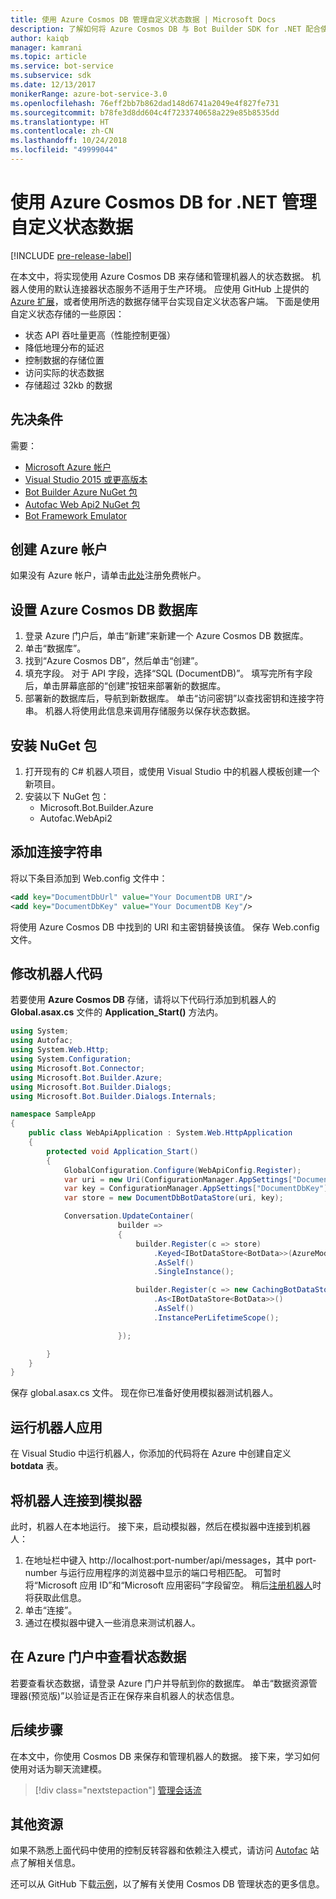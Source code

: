 ```yaml
---
title: 使用 Azure Cosmos DB 管理自定义状态数据 | Microsoft Docs
description: 了解如何将 Azure Cosmos DB 与 Bot Builder SDK for .NET 配合使用来保存和检索状态数据
author: kaiqb
manager: kamrani
ms.topic: article
ms.service: bot-service
ms.subservice: sdk
ms.date: 12/13/2017
monikerRange: azure-bot-service-3.0
ms.openlocfilehash: 76eff2bb7b862dad148d6741a2049e4f827fe731
ms.sourcegitcommit: b78fe3d8dd604c4f7233740658a229e85b8535dd
ms.translationtype: HT
ms.contentlocale: zh-CN
ms.lasthandoff: 10/24/2018
ms.locfileid: "49999044"
---
```

# <a name="manage-custom-state-data-with-azure-cosmos-db-for-net"></a>使用 Azure Cosmos DB for .NET 管理自定义状态数据

[!INCLUDE [pre-release-label](../includes/pre-release-label-v3.md)]

在本文中，将实现使用 Azure Cosmos DB 来存储和管理机器人的状态数据。 机器人使用的默认连接器状态服务不适用于生产环境。 应使用 GitHub 上提供的 [Azure 扩展](https://github.com/Microsoft/BotBuilder-Azure)，或者使用所选的数据存储平台实现自定义状态客户端。 下面是使用自定义状态存储的一些原因：
 - 状态 API 吞吐量更高（性能控制更强）
 - 降低地理分布的延迟
 - 控制数据的存储位置
 - 访问实际的状态数据
 - 存储超过 32kb 的数据
 
## <a name="prerequisites"></a>先决条件
需要：
 - [Microsoft Azure 帐户](https://azure.microsoft.com/en-us/free/)
 - [Visual Studio 2015 或更高版本](https://www.visualstudio.com/)
 - [Bot Builder Azure NuGet 包](https://www.nuget.org/packages/Microsoft.Bot.Builder.Azure/)
 - [Autofac Web Api2 NuGet 包](https://www.nuget.org/packages/Autofac.WebApi2/)
 - [Bot Framework Emulator](~/bot-service-debug-emulator.md)
 
## <a name="create-azure-account"></a>创建 Azure 帐户
如果没有 Azure 帐户，请单击[此处](https://azure.microsoft.com/en-us/free/)注册免费帐户。

## <a name="set-up-the-azure-cosmos-db-database"></a>设置 Azure Cosmos DB 数据库
1. 登录 Azure 门户后，单击“新建”来新建一个 Azure Cosmos DB 数据库。 
2. 单击“数据库”。 
3. 找到“Azure Cosmos DB”，然后单击“创建”。
4. 填充字段。 对于 API 字段，选择“SQL (DocumentDB)”。 填写完所有字段后，单击屏幕底部的“创建”按钮来部署新的数据库。 
5. 部署新的数据库后，导航到新数据库。 单击“访问密钥”以查找密钥和连接字符串。 机器人将使用此信息来调用存储服务以保存状态数据。

## <a name="install-nuget-packages"></a>安装 NuGet 包
1. 打开现有的 C# 机器人项目，或使用 Visual Studio 中的机器人模板创建一个新项目。 
2. 安装以下 NuGet 包：
   - Microsoft.Bot.Builder.Azure
   - Autofac.WebApi2

## <a name="add-connection-string"></a>添加连接字符串 
将以下条目添加到 Web.config 文件中：
```XML
<add key="DocumentDbUrl" value="Your DocumentDB URI"/>
<add key="DocumentDbKey" value="Your DocumentDB Key"/>
```
将使用 Azure Cosmos DB 中找到的 URI 和主密钥替换该值。 保存 Web.config 文件。

## <a name="modify-your-bot-code"></a>修改机器人代码
若要使用 **Azure Cosmos DB** 存储，请将以下代码行添加到机器人的 **Global.asax.cs** 文件的 **Application_Start()** 方法内。

```cs
using System;
using Autofac;
using System.Web.Http;
using System.Configuration;
using Microsoft.Bot.Connector;
using Microsoft.Bot.Builder.Azure;
using Microsoft.Bot.Builder.Dialogs;
using Microsoft.Bot.Builder.Dialogs.Internals;

namespace SampleApp
{
    public class WebApiApplication : System.Web.HttpApplication
    {
        protected void Application_Start()
        {
            GlobalConfiguration.Configure(WebApiConfig.Register);
            var uri = new Uri(ConfigurationManager.AppSettings["DocumentDbUrl"]);
            var key = ConfigurationManager.AppSettings["DocumentDbKey"];
            var store = new DocumentDbBotDataStore(uri, key);

            Conversation.UpdateContainer(
                        builder =>
                        {
                            builder.Register(c => store)
                                .Keyed<IBotDataStore<BotData>>(AzureModule.Key_DataStore)
                                .AsSelf()
                                .SingleInstance();

                            builder.Register(c => new CachingBotDataStore(store, CachingBotDataStoreConsistencyPolicy.ETagBasedConsistency))
                                .As<IBotDataStore<BotData>>()
                                .AsSelf()
                                .InstancePerLifetimeScope();

                        });

        }
    }
}
```

保存 global.asax.cs 文件。 现在你已准备好使用模拟器测试机器人。

## <a name="run-your-bot-app"></a>运行机器人应用
在 Visual Studio 中运行机器人，你添加的代码将在 Azure 中创建自定义 **botdata** 表。

## <a name="connect-your-bot-to-the-emulator"></a>将机器人连接到模拟器
此时，机器人在本地运行。 接下来，启动模拟器，然后在模拟器中连接到机器人：
1. 在地址栏中键入 http://localhost:port-number/api/messages，其中 port-number 与运行应用程序的浏览器中显示的端口号相匹配。 可暂时将“Microsoft 应用 ID”和“Microsoft 应用密码”字段留空。 稍后[注册机器人](~/bot-service-quickstart-registration.md)时将获取此信息。
2. 单击“连接”。 
3. 通过在模拟器中键入一些消息来测试机器人。 

## <a name="view-state-data-on-azure-portal"></a>在 Azure 门户中查看状态数据
若要查看状态数据，请登录 Azure 门户并导航到你的数据库。 单击“数据资源管理器(预览版)”以验证是否正在保存来自机器人的状态信息。 

## <a name="next-steps"></a>后续步骤
在本文中，你使用 Cosmos DB 来保存和管理机器人的数据。 接下来，学习如何使用对话为聊天流建模。

> [!div class="nextstepaction"]
> [管理会话流](bot-builder-dotnet-manage-conversation-flow.md)

## <a name="additional-resources"></a>其他资源
如果不熟悉上面代码中使用的控制反转容器和依赖注入模式，请访问 [Autofac](http://autofac.readthedocs.io/en/latest/) 站点了解相关信息。 

还可以从 GitHub 下载[示例](https://github.com/Microsoft/BotBuilder-Azure/tree/master/CSharp/Samples/DocumentDb)，以了解有关使用 Cosmos DB 管理状态的更多信息。 

